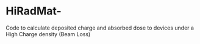 # HiRadMat-
Code to calculate deposited charge and absorbed dose to devices under a High Charge density (Beam Loss)
